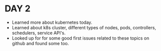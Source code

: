 # DAY 2

- Learned more about kubernetes today.
- Learned about k8s cluster, different types of nodes, pods, controllers, schedulers, service API's.
- Looked up for for some good first issues related to these topics on github and found some too.